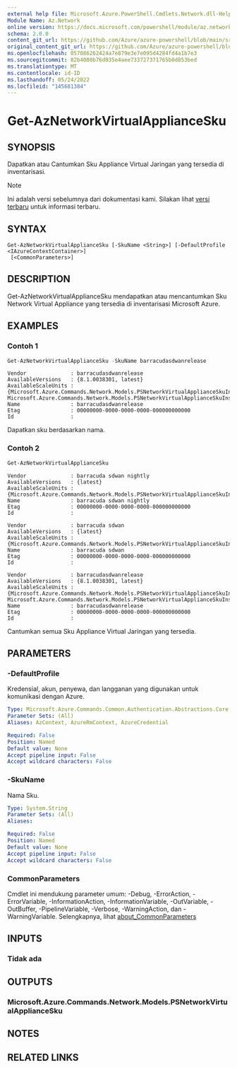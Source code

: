 ```yaml
---
external help file: Microsoft.Azure.PowerShell.Cmdlets.Network.dll-Help.xml
Module Name: Az.Network
online version: https://docs.microsoft.com/powershell/module/az.network/get-aznetworkvirtualappliancesku
schema: 2.0.0
content_git_url: https://github.com/Azure/azure-powershell/blob/main/src/Network/Network/help/Get-AzNetworkVirtualApplianceSku.md
original_content_git_url: https://github.com/Azure/azure-powershell/blob/main/src/Network/Network/help/Get-AzNetworkVirtualApplianceSku.md
ms.openlocfilehash: 057086262424a7e879e3e7e095d4284fd4a1b7e3
ms.sourcegitcommit: 82b4008b76d035e4aee733727371765b0d853bed
ms.translationtype: MT
ms.contentlocale: id-ID
ms.lasthandoff: 05/24/2022
ms.locfileid: "145681384"
---
```

# Get-AzNetworkVirtualApplianceSku

## SYNOPSIS
Dapatkan atau Cantumkan Sku Appliance Virtual Jaringan yang tersedia di inventarisasi.

> [!NOTE]
>Ini adalah versi sebelumnya dari dokumentasi kami. Silakan lihat [versi terbaru](/powershell/module/az.network/get-aznetworkvirtualappliancesku) untuk informasi terbaru.

## SYNTAX

```
Get-AzNetworkVirtualApplianceSku [-SkuName <String>] [-DefaultProfile <IAzureContextContainer>]
 [<CommonParameters>]
```

## DESCRIPTION
Get-AzNetworkVirtualApplianceSku mendapatkan atau mencantumkan Sku Network Virtual Appliance yang tersedia di inventarisasi Microsoft Azure.

## EXAMPLES

### Contoh 1
```powershell
Get-AzNetworkVirtualApplianceSku -SkuName barracudasdwanrelease                                                                                                                        
```

```output
Vendor              : barracudasdwanrelease
AvailableVersions   : {8.1.0038301, latest}
AvailableScaleUnits : {Microsoft.Azure.Commands.Network.Models.PSNetworkVirtualApplianceSkuInstances, Microsoft.Azure.Commands.Network.Models.PSNetworkVirtualApplianceSkuInstances}
Name                : barracudasdwanrelease
Etag                : 00000000-0000-0000-0000-000000000000
Id                  :
```

Dapatkan sku berdasarkan nama.

### Contoh 2
```powershell
Get-AzNetworkVirtualApplianceSku                                                                                                                                                       
```

```output
Vendor              : barracuda sdwan nightly
AvailableVersions   : {latest}
AvailableScaleUnits : {Microsoft.Azure.Commands.Network.Models.PSNetworkVirtualApplianceSkuInstances}
Name                : barracuda sdwan nightly
Etag                : 00000000-0000-0000-0000-000000000000
Id                  :

Vendor              : barracuda sdwan
AvailableVersions   : {latest}
AvailableScaleUnits : {Microsoft.Azure.Commands.Network.Models.PSNetworkVirtualApplianceSkuInstances}
Name                : barracuda sdwan
Etag                : 00000000-0000-0000-0000-000000000000
Id                  :

Vendor              : barracudasdwanrelease
AvailableVersions   : {8.1.0038301, latest}
AvailableScaleUnits : {Microsoft.Azure.Commands.Network.Models.PSNetworkVirtualApplianceSkuInstances, Microsoft.Azure.Commands.Network.Models.PSNetworkVirtualApplianceSkuInstances}
Name                : barracudasdwanrelease
Etag                : 00000000-0000-0000-0000-000000000000
Id                  :
```

Cantumkan semua Sku Appliance Virtual Jaringan yang tersedia.

## PARAMETERS

### -DefaultProfile
Kredensial, akun, penyewa, dan langganan yang digunakan untuk komunikasi dengan Azure.

```yaml
Type: Microsoft.Azure.Commands.Common.Authentication.Abstractions.Core.IAzureContextContainer
Parameter Sets: (All)
Aliases: AzContext, AzureRmContext, AzureCredential

Required: False
Position: Named
Default value: None
Accept pipeline input: False
Accept wildcard characters: False
```

### -SkuName
Nama Sku.

```yaml
Type: System.String
Parameter Sets: (All)
Aliases:

Required: False
Position: Named
Default value: None
Accept pipeline input: False
Accept wildcard characters: False
```

### CommonParameters
Cmdlet ini mendukung parameter umum: -Debug, -ErrorAction, -ErrorVariable, -InformationAction, -InformationVariable, -OutVariable, -OutBuffer, -PipelineVariable, -Verbose, -WarningAction, dan -WarningVariable. Selengkapnya, lihat [about_CommonParameters](http://go.microsoft.com/fwlink/?LinkID=113216)

## INPUTS

### Tidak ada

## OUTPUTS

### Microsoft.Azure.Commands.Network.Models.PSNetworkVirtualApplianceSku

## NOTES

## RELATED LINKS
